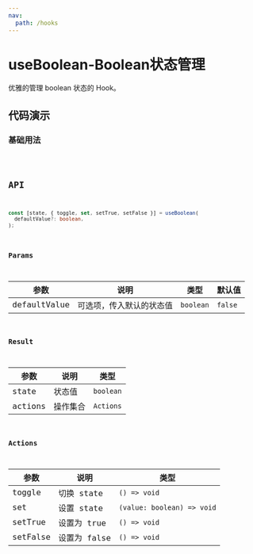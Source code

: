 ```yaml
---
nav:
  path: /hooks
---
```


# useBoolean-Boolean状态管理

优雅的管理 boolean 状态的 Hook。

## 代码演示

### 基础用法

<code hideActions='["CSB"]' src="./demo/demo1.tsx" />

## API

```typescript
const [state, { toggle, set, setTrue, setFalse }] = useBoolean(
  defaultValue?: boolean,
);
```

### Params

| 参数         | 说明                     | 类型      | 默认值  |
| ------------ | ------------------------ | --------- | ------- |
| defaultValue | 可选项，传入默认的状态值 | `boolean` | `false` |

### Result

| 参数    | 说明     | 类型      |
| ------- | -------- | --------- |
| state   | 状态值   | `boolean` |
| actions | 操作集合 | `Actions` |

### Actions

| 参数     | 说明         | 类型                       |
| -------- | ------------ | -------------------------- |
| toggle   | 切换 state   | `() => void`               |
| set      | 设置 state   | `(value: boolean) => void` |
| setTrue  | 设置为 true  | `() => void`               |
| setFalse | 设置为 false | `() => void`               |
